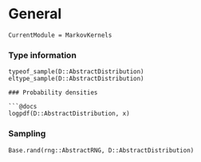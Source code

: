 # General 

```@meta
CurrentModule = MarkovKernels
```

### Type information 

```@docs
typeof_sample(D::AbstractDistribution)
eltype_sample(D::AbstractDistribution)

### Probability densities

```@docs 
logpdf(D::AbstractDistribution, x)
```

### Sampling 

```@docs 
Base.rand(rng::AbstractRNG, D::AbstractDistribution)
```
